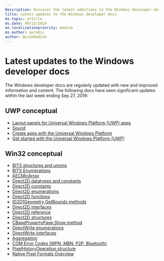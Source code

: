 ```yaml
---
Description: Discover the latest additions to the Windows developer docs.
title: Latest updates to the Windows developer docs
ms.topic: article
ms.date: 09/23/2019
ms.localizationpriority: medium
ms.author: quradic
author: QuinnRadich
---
```


# Latest updates to the Windows developer docs

The Windows developer docs are regularly updated with new and improved information and content. The following docs have seen significant updates within the last week ending Sep 27, 2019:

## UWP conceptual

<ul>
<li><a href="https://docs.microsoft.com/windows/uwp/design/layout/layout-panels">Layout panels for Universal Windows Platform (UWP) apps</a></li>
<li><a href="https://docs.microsoft.com/windows/uwp/design/style/sound">Sound</a></li>
<li><a href="https://docs.microsoft.com/windows/uwp/get-started/create-uwp-apps">Create apps with the Universal Windows Platform</a></li>
<li><a href="https://docs.microsoft.com/windows/uwp/get-started/index">Get started with the Universal Windows Platform (UWP)</a></li>
</ul>


## Win32 conceptual

<ul>
<li><a href="https://docs.microsoft.com/windows/desktop/Bits/bits-c---structures-and-unions">BITS structures and unions</a></li>
<li><a href="https://docs.microsoft.com/windows/desktop/Bits/bits-enumerations">BITS Enumerations</a></li>
<li><a href="https://docs.microsoft.com/windows/desktop/CoreAudio/aecmicarray">AECMicArray</a></li>
<li><a href="https://docs.microsoft.com/windows/desktop/Direct2D/datatypes-and-constants">Direct2D datatypes and constants</a></li>
<li><a href="https://docs.microsoft.com/windows/desktop/Direct2D/direct2d-constants">Direct2D constants</a></li>
<li><a href="https://docs.microsoft.com/windows/desktop/Direct2D/enumerations">Direct2D enumerations</a></li>
<li><a href="https://docs.microsoft.com/windows/desktop/Direct2D/functions">Direct2D functions</a></li>
<li><a href="https://docs.microsoft.com/windows/desktop/Direct2D/id2d1geometry-getbounds">ID2D1Geometry GetBounds methods</a></li>
<li><a href="https://docs.microsoft.com/windows/desktop/Direct2D/interfaces">Direct2D interfaces</a></li>
<li><a href="https://docs.microsoft.com/windows/desktop/Direct2D/reference">Direct2D reference</a></li>
<li><a href="https://docs.microsoft.com/windows/desktop/Direct2D/structures">Direct2D structures</a></li>
<li><a href="https://docs.microsoft.com/windows/desktop/DirectShow/cbasepropertypage-show">CBasePropertyPage.Show method</a></li>
<li><a href="https://docs.microsoft.com/windows/desktop/DirectWrite/enumerations">DirectWrite enumerations</a></li>
<li><a href="https://docs.microsoft.com/windows/desktop/DirectWrite/interfaces">DirectWrite interfaces</a></li>
<li><a href="https://docs.microsoft.com/windows/desktop/com/aggregation">Aggregation</a></li>
<li><a href="https://docs.microsoft.com/windows/desktop/com/com-error-codes-9">COM Error Codes (WPN, MBN, P2P, Bluetooth)</a></li>
<li><a href="https://docs.microsoft.com/windows/desktop/direct3dtools/pixelhistoryoperation">PixelHistoryOperation structure</a></li>
<li><a href="https://docs.microsoft.com/windows/desktop/wic/-wic-codec-native-pixel-formats">Native Pixel Formats Overview</a></li>
</ul>

